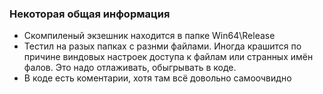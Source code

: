 ### Некоторая общая информация

- Скомпиленый экзешник находится в папке Win64\Release
- Тестил на разых папках с разнми файлами. Иногда крашится по причине виндовых настроек доступа к файлам или странных имён фалов. Это надо отлаживать, обыгрывать в коде.
- В коде есть коментарии, хотя там всё довольно самоочвидно
